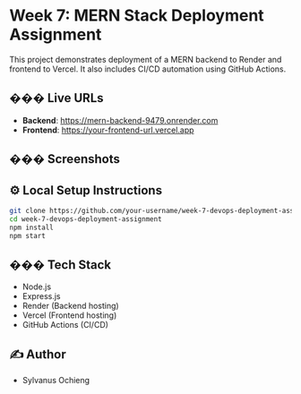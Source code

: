 # Week 7: MERN Stack Deployment Assignment
This project demonstrates deployment of a MERN backend to Render and frontend to Vercel. It also includes CI/CD automation using GitHub Actions.

## ��� Live URLs
- **Backend**: https://mern-backend-9479.onrender.com
- **Frontend**: https://your-frontend-url.vercel.app

## ��� Screenshots

## ⚙️ Local Setup Instructions
```bash
git clone https://github.com/your-username/week-7-devops-deployment-assignment.git
cd week-7-devops-deployment-assignment
npm install
npm start
```

## ��� Tech Stack
- Node.js
- Express.js
- Render (Backend hosting)
- Vercel (Frontend hosting)
- GitHub Actions (CI/CD)

## ✍️ Author
- Sylvanus Ochieng
